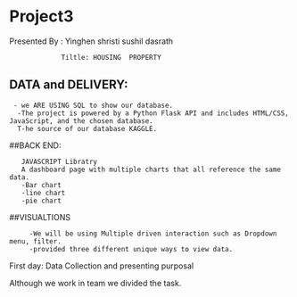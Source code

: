 # Project3

Presented By : Yinghen
                shristi
                sushil
                dasrath
                
                
                 Tiltle: HOUSING  PROPERTY 
                 
                 
## DATA and DELIVERY:
 
     - we ARE USING SQL to show our database.
      -The project is powered by a Python Flask API and includes HTML/CSS, JavaScript, and the chosen database.
      T-he source of our database KAGGLE.
      
##BACK END:

       JAVASCRIPT Libratry
       A dashboard page with multiple charts that all reference the same data.
       -Bar chart
       -line chart
       -pie chart
       
       
##VISUALTIONS
         
         -We will be using Multiple driven interaction such as Dropdown menu, filter.
         -provided three different unique ways to view data.
         
         
 First day: Data Collection and presenting purposal
 
 Although we work in team we divided  the task.
         
        
      
      
      
      
                
                

